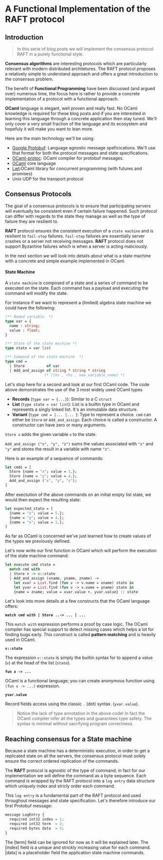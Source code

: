 # A Functional Implementation of the RAFT protocol

## Introduction

> In this serie of blog posts we will implement the consensus protocol RAFT in
> a purely functional style.

**Consensus algorithms** are interesting protocols which are particularly relevant with modern distributed architetures. The RAFT protocol proposes a relatively simple to understand approach and offers a great introduction to the consensus problem.

The benefit of **Functional Programming** have been discussed (and argued over) numerous time, the focus here is rather to provide a concrete implementation of a protocol with a functional approach.

**OCaml** language is elegant, well proven and really fast. No OCaml knowledge is required for these blog posts and if you are interested in learning this language through a concrete application then stay tuned. We'll only cover a very small fraction of the language and its ecosystem and hopefuly it will make you want to lean more.

Here are the main technology we'll be using:

* [Google Protobuf](https://developers.google.com/protocol-buffers): Language agnostic message speficications. We'll use that format for both the protocol messages and state specifications.
* [OCaml-protoc](https://github.com/mransan/ocaml-protoc): OCaml compiler for protobuf messages.
* [OCaml](http://ocaml.org/) core language
* [Lwt](http://ocsigen.org/lwt/):OCaml library for concurrent programming (with futures and promises)
* Unix UDP for the transport protocol

## Consensus Protocols

The goal of a consensus protocols is to ensure that participating servers will eventually be consistent even if certain failure happened. Such protocol can differ with regards to the state they manage as well as the type of failure they are resilient to.

**RAFT** protocol ensures the consistent execution of a `state machine` and is resilient to `fail-stop` failures. `fail-stop` failures are essentially server crashes or a server not receiving messages. **RAFT** protocol does not support Byzantine failures which is when a server is acting maliciously.

In the next section we will look into details about what is a state machine with a concrete and simple example implemented in OCaml.

#### State Machine

A `state machine` is composed of a state and a series of command to be executed on the state. Each command has a payload and executing the command will modify the state.

For instance if we want to represent a (limited) algebra state machine we could have the following:
```OCaml
(** Named variable  *)
type var = {
  name : string;
  value : float;
}

(** State of the state machine *)
type state = var list

(** Command of the state machine  *)
type cmd =
  | Store          of var
  | Add_and_assign of string * string * string
                  (* (lhs , rhs , new_variable_name) *)
```

Let's stop here for a second and look at our first OCaml code. The code above demonstrates the use of the 3 most widely used OCaml types

* **Records** (`type var = {...}`): Similar to a C `struct`
* **List** (`type state = var list`): List is a builtin type in OCaml and represents a singly linked list. It's an immutable data structure.
* **Variant** (`type cmd = |... |... `): Type to represent a choice. `cmd` can either be `Store` or `Add_and_assign`. Each choice is called a constructor. A constructor can have zero or many arguments.

`Store x` adds the given variable `x` to the state.

`Add_and_assign ("x", "y", "z")` sums the values associated with `"x"` and `"y"` and stores the result in a variable with name `"z"`.

Here is an example of a sequence of commands:

```OCaml
let cmds = [
  Store {name = "x"; value = 1.};
  Store {name = "y"; value = 4.};
  Add_and_assign ("x", "y", "z");
]
```
After exectution of the above commands on an initial empty list state, we would then expect the resulting state:
```OCaml
let expected_state = [
  {name = "z"; value = 5.};
  {name = "y"; value = 4.};
  {name = "x"; value = 1.};
]
```
As far as OCaml is concerned we've just learned how to create values of the types we previously defined.

Let's now write our first function in OCaml which will perform the execution of the state machine command:

```OCaml
let execute cmd state =
  match cmd with
  | Store v -> v::state
  | Add_and_assign (xname, yname, zname) ->
    let xvar = List.find (fun v -> v.name = xname) state in
    let yvar = List.find (fun v -> v.name = yname) state in
    {name = zname; value = xvar.value +. yvar.value} :: state
```

Let's look into more details at a few constructs that the OCaml language offers:

**`match cmd with | Store ..-> ... | ...`**

This `match with` expression performs a proof by case logic. The OCaml compiler has special support to detect missing cases which helps a lot for finding bugs early. This construct is called **pattern matching** and is heavily used in OCaml.

**`v::state`**

The expression `v::state` is simply the builtin syntax for to append a value (`v`) at the head of the list (`state`).

**`fun x -> ...`**

OCaml is a functional language; you can create anonymous function using `(fun x -> ...)` expression.

**`yvar.value`**

Record fields access using the classic `.` (dot) syntax. (`yvar.value`).

> Notice the lack of type annotation in the above code! In fact the OCaml compiler infer all the types and guarantees type safety. The syntax is minimal without sacrifying program correctness.

## Reaching consensus for a State machine

Because a state machine has a deterministic execution, in order to get a replicated state on all the servers, the consensus protocol must solely ensure the correct ordered replication of the commands.

The **RAFT** protocol is agnostic of the type of command; in fact for our implementation we will define the command as a byte sequence. Each command is wrapped by the RAFT protocol into a `log entry` data structure which uniquely index and stricly order each command.

This `log entry` is a fundamental part of the RAFT protocol and used throughout messages and state specification. Let's therefore introduce our first Protobuf message:

```JavaScript
message LogEntry {
  required int32 index = 1;
  required int32 term  = 2;
  required bytes data  = 3;
}
```

The [term] field can be ignored for now as it will be explained later. The [index] field is a unique and strickly increasing value for each command. [data] is a placeholder field the application state machine commands.
